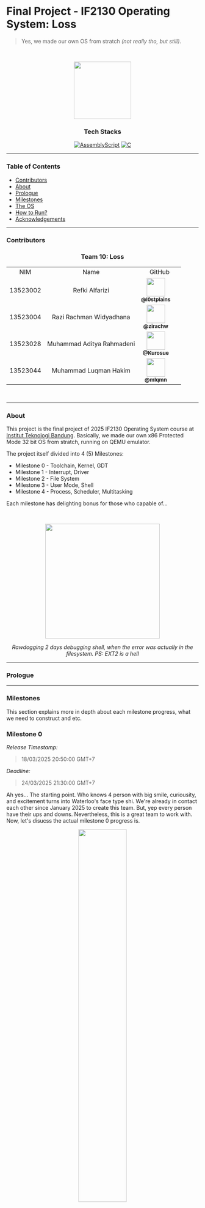 # Final Project - IF2130 Operating System: Loss
> Yes, we made our own OS from stratch _(not really tho, but still)_.

<br>
<p align="center">
    <img width="150px" src="https://github.com/user-attachments/assets/1b70374f-702d-4bfe-8011-72c91f92a8fb">
</p>

<div align="center">
  <h3 align="center"> Tech Stacks </h3>

  <p align="center">
    
[![AssemblyScript](https://img.shields.io/badge/assembly%20script-%23000000.svg?style=for-the-badge&logo=assemblyscript&logoColor=white)][Asm-url]
[![C](https://img.shields.io/badge/c-%2300599C.svg?style=for-the-badge&logo=c&logoColor=white)][C-url]
  
  </p>
</div>

---

### Table of Contents <a name="table-of-contents"></a>

- [Contributors](#contributors)
- [About](#about)
- [Prologue](#prologue)
- [Milestones](#milestones)
- [The OS](#os)
- [How to Run?](#run)
- [Acknowledgements](#acknowledgements)
---

### Contributors <a name="contributors"></a>

<!-- CONTRIBUTOR -->
 <div align="center" id="contributor">
   <strong>
     <h3> Team 10: Loss </h3>
     <table align="center">
       <tr align="center">
         <td>NIM</td>
         <td>Name</td>
         <td>GitHub</td>
       </tr>
       <tr align="center">
         <td>13523002</td>
         <td>Refki Alfarizi</td>
         <td align="center" >
           <div style="margin-right: 20px;">
           <a href="https://github.com/l0stplains" ><img src="https://avatars.githubusercontent.com/u/78079998?v=4" width="48px;" alt=""/> 
             <br/> <sub><b> @l0stplains </b></sub></a><br/>
           </div>
         </td>
       </tr>
       <tr align="center">
         <td>13523004</td>
         <td>Razi Rachman Widyadhana</td>
         <td align="center" >
           <div style="margin-right: 20px;">
           <a href="https://github.com/zirachw" ><img src="https://avatars.githubusercontent.com/u/148220821?v=4" width="48px;" alt=""/> 
             <br/> <sub><b> @zirachw </b></sub></a><br/>
           </div>
         </td>
       </tr>
       <tr align="center">
         <td>13523028</td>
         <td>Muhammad Aditya Rahmadeni</td>
         <td align="center" >
           <div style="margin-right: 20px;">
           <a href="https://github.com/Kurosue" ><img src="https://avatars.githubusercontent.com/u/68522463?v=4" width="48px;" alt=""/> 
             <br/> <sub><b> @Kurosue </b></sub></a><br/>
           </div>
         </td>
       </tr>
       <tr align="center">
         <td>13523044</td>
         <td>Muhammad Luqman Hakim</td>
         <td align="center" >
           <div style="margin-right: 20px;">
           <a href="https://github.com/mlqmn" ><img src="https://avatars.githubusercontent.com/u/163738027?v=4" width="48px;" alt=""/> 
             <br/> <sub><b> @mlqmn </b></sub></a><br/>
           </div>
         </td>
       </tr>
     </table>
   </strong>
 </div>

<br>

---

<!-- ABOUT -->
### About <a name="about"></a>

This project is the final project of 2025 IF2130 Operating System course at [Institut Teknologi Bandung](https://itb.ac.id). Basically, we made our own x86 Protected Mode 32 bit OS from stratch, running on QEMU emulator.

The project itself divided into 4 (5) Milestones:
- Milestone 0 - Toolchain, Kernel, GDT
- Milestone 1 - Interrupt, Driver
- Milestone 2 - File System
- Milestone 3 - User Mode, Shell
- Milestone 4 - Process, Scheduler, Multitasking

Each milestone has delighting bonus for those who capable of...

<br>

<p align="center">
    <img width="300px" src="https://github.com/user-attachments/assets/2b5ffc44-0e76-4e11-9b5e-6c5ad5929fb6">
</p>
<p align="center"><i>Rawdogging 2 days debugging shell, when the error was actually in the filesystem. PS: EXT2 is a hell</i></p>

--- 

<!-- Prologue -->

### Prologue <a name="prologue"></a>

---

<!-- Milestones -->

### Milestones <a name="milestones"></a>

This section explains more in depth about each milestone progress, what we need to construct and etc.

<h3 align="left"> Milestone 0 </h3>

_Release Timestamp:_ 

> 18/03/2025 20:50:00 GMT+7

_Deadline:_

> 24/03/2025 21:30:00 GMT+7

Ah yes... The starting point. Who knows 4 person with big smile, curiousity, and excitement turns into Waterloo's face type shi. We're already in contact each other since January 2025 to create this team. But, yep every person have their ups and downs. Nevertheless, this is a great team to work with. Now, let's disucss the actual milestone 0 progress is.

<p align="center">
    <img width="50%" src="https://github.com/user-attachments/assets/3d632f50-fd0f-4d1c-b0b6-5f6a1244666c">
</p>

So, yeah just basic repository and installer setup with template that already created by the assistant. Using `WSL2 Ubuntu 20.04/22.04`, we only need to run these commands:

```bash
sudo apt update
sudo apt install -y nasm gcc qemu-system-x86 make genisoimage gdb
```

and

```bash
code --install-extension ms-vscode.cpptools-extension-pack
code --install-extension ms-vscode-remote.remote-wsl
```

lastly, in the root of the repository
```bash
code .
```

That's for the installing step. Then, we only need to `"copy"` the files need from book to actually run our skeleton OS.
- `kernel.c`
- `linker.id`
- `gdt.c` and `gdt.h`
- `menu.lst`
- and `Makefile`

Voila!, now we actually run it on QEMU emulator. So, what we build in Milestone 0 are:

1. Kernel
   
    -  [X] Code for the base kernel
    -  [X] Linker script for builds

2. Image Creation & Automation
   
    -  [X] Automate OS & Disk Image compilation process 
    -  [X] Automate running the OS in QEMU using `Makefile`
    
3. Global Descriptor Table

    -  [X] Segment Descriptor, GDT, & GDTR struct
    -  [X] GDT loading

<br>

<h3 align="left"> Milestone 1 </h3>

_Release Timestamp:_ 

> 05/04/2025 17:00:00 GMT+7

_Deadline:_

> 07/04/2025 21:30:00 GMT+7

Phew.. Milestone 0 was a baby (we said arrogantly, not knowing what's coming). So, in the previous milestone, we successfully run our OS BUT we can't interact. We only can look at it. Now, we need to create the interactive system so that we can actually try our OS! Thus, what we build in Milestone 1 are:

1. Framebuffer
   
    -  [X] Text display on screen with color support
    -  [X] Cursor control and positioning
    -  [X] Screen clearing functionality

2. Interrupt
   
    -  [X] Hardware interrupt handling system
    -  [X] Exception management for system stability
    -  [X] Support for device interrupt requests
    
3. Keyboard

    -  [X] Basic keyboard input processing
    -  [X] Support for special keys and modifiers (Shift & Capslock)
    -  [X] Keyboard driver activation/deactivation controls
    
4. Graphical Mode (**BONUS**)

    -  [X] VGA Mode 12h
    -  [X] Support 8 x 8 Font
    -  [X] Frame Size 640 x 480, 16-color mode

In fact, this milestone had so much help by the kit that already provides the skeleton code for what we all need :D Arigatou assistant!

<br>

<h3 align="left"> Milestone 2 </h3>

_Release Timestamp:_ 

> 05/05/2025 23:55:00 GMT+7

_Deadline:_

> 05/05/2025 23:59:00 GMT+7

No words, just hell. You know it's haram when the progress interval for this milestone is 1 month. You want memory management? ask Linus himself.

1. Disk
    -  [X] Write blocks to the storage

2. CRUD & EXT2
    -  [X] Read
    -  [X] Write
    -  [X] Delete

<br>

<h3 align="left"> Milestone 3 </h3>

_Release Timestamp:_ 

> 25/05/2025 00:40:00 GMT+7

_Deadline:_

> 19/05/2025 21:30:00 GMT+7

Do you think after Milestone 2, you get rid of touching EXT2 anymore? HELL NAH, when your shell command is not working, you know what? That's your EXT2 that has skill issue. But, anyways in Milestone 3, our OS should be able to do some commands by the user itself! So that, the user also has control to the OS!

1. Paging
   
    -  [X] Create paging data structure
    -  [X] Load the kernel at high memory address
    -  [X] Enable paging

2. User Mode
   
    -  [X] Implement file inserter for the file system
    -  [X] Create GDT entries for user mode and the Task State Segment
    -  [X] Build simple memory allocator
    -  [X] Develop simple user-mode application
    -  [X] Switch to user mode in the simple application
    
3. Shell

    -  [X] Implement system calls
    -  [X] Evolve the simple application into a shell CLI
    -  [X] Create commands for the shell
    -  [X] `cd` supports relative pathing

4. (**BONUS**)
    -  [X] `cp`, `rm`, `mv`, and `find` supports recursive implementation for non-empty folders.

<br>

<h3 align="left"> Milestone 4 </h3>

_Release Timestamp:_ 

> 29/05/2025 21:30:00 GMT+7

_Deadline:_

> 29/05/2025 21:30:00 GMT+7 (_This is actually extended from_ 26/05/2025 21:30:00 GMT+7)

Well well well.. now who have functional OS? But, we need MORE! Now, implement multitasking so that it can handle more than 1 process ^_^

1. Setting Up Process Structures

    -  [X] Create a Process Control Block (PCB) struct
    -  [X] Define the data structures required by processes

2. Implementing the Task Scheduler & Context Switching

    -  [X] Develop the task-scheduling algorithm
    -  [X] Build the context-switch mechanism

3. Shell Commands for Process Management

    -  [X] Add `exec`, `ps`, and `kill` commands for process control:

4. Running Multitasking

    -  [X] Execute clock that demonstrates running concurrency

5. (**BONUS**)

    -  [X] Bad-apple

---

### The OS <a name="os"></a>

<p align="center">
    <img width="100%" src="https://github.com/user-attachments/assets/41bb56eb-7086-4ea5-8fe8-0be5392697c3">
</p>

---

### How to Run? <a name="run"></a>

> [!NOTE]  
> Requirement depencies as mentioned in Milestone 0 before with documentation links given :D
>
> (_Don't worry, just follow the command, it will automatically install those all)_
> - [**Netwide Assembler (NASM):**](NASM-url) - An x86 assembly-language compiler that supports writing instructions directly
> - [**GNU C Compiler**](GNUC-url) - A C-language compiler used to compile code on various operating systems. 
> - [**GNU Linker (Id)**](GNUL-url) - A linker that combines object code from compilation into a single executable file. 
> - [**QEMU – System i386**](QEMU-url) - An emulator and virtual machine that runs operating systems.
> - [**GNU Make**](GNUM-url) - A tool that automates the build process in software development.
> - [**genisoimage**](iso-url) - A tool that creates disk images from an operating-system tree.
> - [**GDB (GNU Debugger)**](GDB-url) - A debugger that performs dynamic debugging on the kernel.

### Initialization

- **Clone the repository**

  ```bash
  git clone https://github.com/zirachw/Tucil3_13523004_13523098
  ```

- **Install the dependencies (Skip if already installed)**

  ```bash
  sudo apt update
  sudo apt install -y nasm gcc qemu-system-x86 make genisoimage gdb
  code --install-extension ms-vscode.cpptools-extension-pack
  code --install-extension ms-vscode-remote.remote-wsl
  ```

- Build & Run the OS!

  ```bash
  make all
  ```

> [!WARNING]  
>
> If you want keep the OS State after run and stop (Run only). Use `make run` to get the latest storage state :)

---

### Acknowledgements <a name="acknowledgements"></a>

We gratefully acknowledge:

- **Ir. Afwarman Manaf, M.Sc, Ph.D**, for expert guidance and deep dives into principal theory.
- **Ir. Robithoh Annur, M.Eng, Ph.D**, for lets us seat in to her classes.
- Our **Course Assistants**, for preparing the milestone and answering questions (Btw, thanks alot for the words in Jarkom Speficiation 😥).
- Kostan Sadang Serang with other teams, for late-night sprints.
- **Friends & Classmates**, whose spirited “just one more feature” environment kept us motivated.
- **OSDev** and the OS developer community, for creating the systematic documentation that inspired this OS.
- And **Linus Torvalds** for creating the `Linux` and `Git` himself.

<br>
<p align="center">
  <em><strong>“Those that can, do.<br>
  Those that can't, complain.”</strong></em><br>
  — Linus Torvalds
</p>

---

<h3 align="center">
Loss • © 2025 • 13523002 - 13523004 - 13523028 - 13523044
</h3>

<!-- MARKDOWN LINKS & IMAGES -->
[Asm-url]: https://docs.oracle.com/cd/E19253-01/817-5477/817-5477.pdf
[C-url]: https://devdocs.io/c/

[NASM-url]: https://www.nasm.us/
[GNUC-url]: https://man7.org/linux/man-pages/man1/gcc.1.html
[GNUL-url]: https://linux.die.net/man/1/ld
[QEMU-url]: https://www.qemu.org/docs/master/system/target-i386.html
[GNUM-url]: https://www.gnu.org/software/make/
[iso-url]: https://linux.die.net/man/1/genisoimage
[GDB-url]: https://man7.org/linux/man-pages/man1/gdb.1.html
